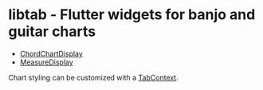 # libtab - Flutter widgets for banjo and guitar charts

- [ChordChartDisplay](lib/display/chord_display.dart)
- [MeasureDisplay](lib/display/measure_display.dart)

Chart styling can be customized with a [TabContext](lib/context.dart).
